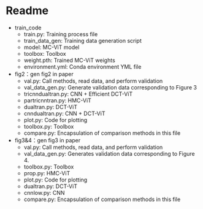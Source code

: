# Readme
* train_code
    * train.py: Training process file
    * train_data_gen: Training data generation script
    * model: MC-ViT model
    * toolbox: Toolbox
    * weight.pth: Trained MC-ViT weights
    * environment.yml: Conda environment YML file
* fig2：gen fig2 in paper
    * val.py: Call methods, read data, and perform validation
    * val_data_gen.py: Generate validation data corresponding to Figure 3
    * tricnndualtran.py: CNN + Efficient DCT-ViT
    *	partricnntran.py: HMC-ViT
    * dualtran.py: DCT-ViT
    * cnndualtran.py: CNN + DCT-ViT
    * plot.py: Code for plotting
    * toolbox.py: Toolbox
    * compare.py: Encapsulation of comparison methods in this file
* fig3&4：gen fig3 in paper
    * val.py: Call methods, read data, and perform validation
    * val_data_gen.py: Generates validation data corresponding to Figure 4.
    * toolbox.py: Toolbox
    * prop.py: HMC-ViT
    * plot.py: Code for plotting
    * dualtran.py: DCT-ViT
    * cnnlow.py: CNN
    * compare.py: Encapsulation of comparison methods in this file
